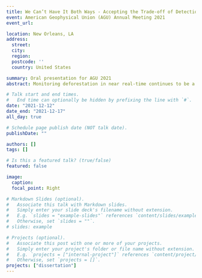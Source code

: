 ```yaml
---
title: We Can’t Have It Both Ways - Accepting the Trade-off of Detection Time and Accuracy in Multi-source, Near Real-time Deforestation Monitoring
event: American Geophysical Union (AGU) Annual Meeting 2021
event_url:

location: New Orleans, LA
address:
  street:
  city: 
  region: 
  postcode: ''
  country: United States

summary: Oral presentation for AGU 2021
abstract: Monitoring deforestation in near real-time continues to be a high priority for remote sensing science. The proliferation of Earth-observing satellites, and the emergence of time series approaches, promises higher accuracy detections with lower latency. But the potential trade-off between optimizing detection accuracy and time has been underexplored, and combining disparate information from multiple sensors remains challenging. We devised a straightforward approach to monitoring deforestation using multiple satellite image time series, and used multiobjective optimization to answer the following questions: Do multi-source approaches give higher accuracy, lower latency change detections compared to single-source? And, can a single approach optimize detection time and accuracy, or are there trade-offs? We used PlanetScope image sequences to create a validation set of deforestation events with high temporal accuracy in north-central Myanmar (n=159). Similar to CCDC, we estimated time series models from Landsat 8 and Sentinel-2 NDVI time series, and VV and VH backscatter from Sentinel-1. Standardized residuals were combined across sensors, and aggregated using a temporal weighting scheme before converting to a deforestation probability using logistic regression. We optimized for detection time, alongside Type 1 and II errors across a range of weighting parameters. Multi-source approaches were superior to any single-source approach, with both detection times and error rates being twice as good. We also show clear trade-offs between detection time and error rate: weighting scenarios with the fastest detections (median value of 2 days) had higher false positive (0.015) and false negative rates (0.23). Thus, we recommend that further developments focus on using multi-source time series to increase accuracy and reduce detection time. Users should also be aware of the inherent trade-offs in detection latency and accuracy, and be able to prioritize these differently across applications.

# Talk start and end times.
#   End time can optionally be hidden by prefixing the line with `#`.
date: "2021-12-12"
date_end: "2021-12-17"
all_day: true

# Schedule page publish date (NOT talk date).
publishDate: ""

authors: []
tags: []

# Is this a featured talk? (true/false)
featured: false

image:
  caption:
  focal_point: Right

# Markdown Slides (optional).
#   Associate this talk with Markdown slides.
#   Simply enter your slide deck's filename without extension.
#   E.g. `slides = "example-slides"` references `content/slides/example-slides.md`.
#   Otherwise, set `slides = ""`.
# slides: example

# Projects (optional).
#   Associate this post with one or more of your projects.
#   Simply enter your project's folder or file name without extension.
#   E.g. `projects = ["internal-project"]` references `content/project/deep-learning/index.md`.
#   Otherwise, set `projects = []`.
projects: ["dissertation"]
---
```

